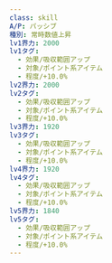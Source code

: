 ```yaml
---
class: skill
A/P: パッシブ
種別: 常時数値上昇
lv1界力: 2000
lv1タグ:
  - 効果/吸収範囲アップ
  - 対象/ポイント系アイテム
  - 程度/+10.0%
lv2界力: 2000
lv2タグ:
  - 効果/吸収範囲アップ
  - 対象/ポイント系アイテム
  - 程度/+10.0%
lv3界力: 1920
lv3タグ:
  - 効果/吸収範囲アップ
  - 対象/ポイント系アイテム
  - 程度/+10.0%
lv4界力: 1920
lv4タグ:
  - 効果/吸収範囲アップ
  - 対象/ポイント系アイテム
  - 程度/+10.0%
lv5界力: 1840
lv5タグ:
  - 効果/吸収範囲アップ
  - 対象/ポイント系アイテム
  - 程度/+10.0%
---
```

